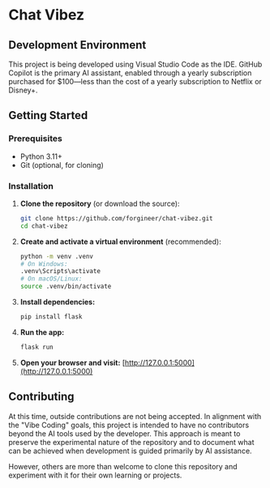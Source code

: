 # Chat Vibez



## Development Environment

This project is being developed using Visual Studio Code as the IDE. GitHub Copilot is the primary AI assistant, enabled through a yearly subscription purchased for $100—less than the cost of a yearly subscription to Netflix or Disney+.


## Getting Started

### Prerequisites

- Python 3.11+
- Git (optional, for cloning)

### Installation

1. **Clone the repository** (or download the source):
    ```sh
    git clone https://github.com/forgineer/chat-vibez.git
    cd chat-vibez
    ```

2. **Create and activate a virtual environment** (recommended):
    ```sh
    python -m venv .venv
    # On Windows:
    .venv\Scripts\activate
    # On macOS/Linux:
    source .venv/bin/activate
    ```

3. **Install dependencies:**
    ```sh
    pip install flask
    ```

4. **Run the app:**
    ```sh
    flask run
    ```

5. **Open your browser and visit:**
    [http://127.0.0.1:5000](http://127.0.0.1:5000)

## Contributing

At this time, outside contributions are not being accepted. In alignment with the "Vibe Coding" goals, this project is intended to have no contributors beyond the AI tools used by the developer. This approach is meant to preserve the experimental nature of the repository and to document what can be achieved when development is guided primarily by AI assistance.

However, others are more than welcome to clone this repository and experiment with it for their own learning or projects.
